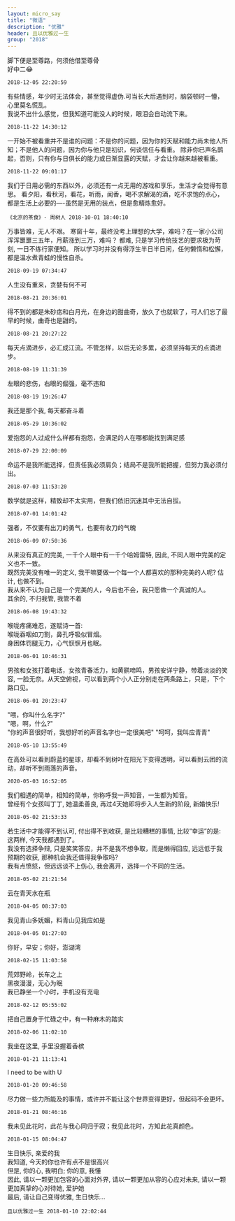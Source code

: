 ```yaml
---
layout: micro_say
title: "微语"
description: "优雅"
header: 且以优雅过一生
group: "2018"
---
```


脚下便是至尊路，何须他借至尊骨  
好中二😂  

	2018-12-05 22:20:59

有些情感，年少时无法体会，甚至觉得虚伪.可当长大后遇到时，脑袋顿时一懵，心里莫名慌乱。  
我说不出什么感觉，但我知道可能没人的时候，眼泪会自动流下来。  

	2018-11-22 14:30:12

一开始不被看重并不是谁的问题：不是你的问题，因为你的天赋和能力尚未他人所知；不是他人的问题，因为你与他只是初识，何谈信任与看重。
除非你已声名鹊起，否则，只有你与日俱长的能力或日渐显露的天赋，才会让你越来越被看重。  

	2018-11-22 09:01:17

我们于日用必需的东西以外，必须还有一点无用的游戏和享乐，生活才会觉得有意思。
看夕阳，看秋河，看花，听雨，闻香，喝不求解渴的酒，吃不求饱的点心，都是生活上必要的—-虽然是无用的装点，但是愈精炼愈好。  

	《北京的茶食》- 周树人 2018-10-01 18:40:10

万事皆难，无人不艰。
寒窗十年，最终没考上理想的大学，难吗？在一家小公司浑浑噩噩三五年，月薪涨到三万，难吗？
都难, 只是学习传统技艺的要求极为苛刻, 一日不练行家便知。
所以学习时并没有得浮生半日半日闲，任何懒惰和松懈，都是温水煮青蛙的慢性自杀。  

	2018-09-19 07:34:47

人生没有重来，贪婪有何不可  

	2018-08-21 20:36:01

得不到的都是朱砂痣和白月光，在身边的甜曲奇，放久了也就软了，可人们忘了最早的时候，曲奇也是甜的。  

	2018-08-21 20:27:22

每天点滴进步，必汇成江流。不管怎样，以后无论多累，必须坚持每天的点滴进步。  

	2018-08-19 11:31:39

左眼的悲伤，右眼的倔强，毫不违和  

	2018-08-19 19:26:47

我还是那个我, 每天都奋斗着  

	2018-05-29 10:36:02

爱抱怨的人过成什么样都有抱怨，会满足的人在哪都能找到满足感  

	2018-07-29 22:00:09

命运不是我所能选择，但责任我必须肩负；结局不是我所能把握，但努力我必须付出。  

	2018-07-03 11:53:20

数学就是这样，精致却不太实用，但我们依旧沉迷其中无法自拔。  

	2018-07-01 14:01:42

强者，不仅要有出刀的勇气，也要有收刀的气魄  

	2018-06-09 07:50:36

从来没有真正的完美, 一千个人眼中有一千个哈姆雷特, 因此, 不同人眼中完美的定义也不一致。  
既然完美没有唯一的定义, 我干嘛要做一个每一个人都喜欢的那种完美的人呢? 估计, 也做不到。  
我从来不认为自己是一个完美的人，今后也不会，我只愿做一个真诚的人。  
其余的, 不归我管, 我管不着  

	2018-06-08 19:43:32

喉咙疼痛难忍，遂赋诗一首:  
喉咙吞咽如刀割，鼻孔呼吸似冒烟。  
身困体罚腿无力，心气恹恹月也眠。  

	2018-06-01 10:46:31

男孩和女孩打着电话，女孩青春活力，如黄鹂啼鸣，男孩安详宁静，带着淡淡的笑容, 一脸无奈。从天空俯视，可以看到两个小人正分别走在两条路上，只是，下个路口见。  

	2018-06-01 20:23:47


"喂，你叫什么名字?"  
"嗯，啊，什么?"  
"你的声音很好听，我想好听的声音名字也一定很美吧"
"呵呵，我叫应青青"  

	2018-05-10 13:55:49

在高处可以看到蔚蓝的星球，却看不到树叶在阳光下变得透明，可以看到云团的流动，却听不到雨落的声音。  

	2020-05-03 16:52:05


我们相遇的简单，相知的简单，你称呼我一声知音，一生都为知音。  
曾经有个女孩叫丁丁, 她温柔善良, 再过4天她即将步入人生新的阶段, 新婚快乐!  

	2018-05-02 21:53:33

若生活中才能得不到认可, 付出得不到收获, 是比较糟糕的事情, 比较”幸运”的是: 这两样, 今天我都遇到了。  
我没有选择争辩, 只是笑笑答应，并不是我不想争取，而是懒得回应, 远远低于我预期的收获, 那种机会我还值得我争取吗?  
我有点愤怒，但远远谈不上伤心, 我会离开，选择一个不同的生活。

	2018-05-02 21:21:54

云在青天水在瓶  

	2018-04-05 08:37:03

我见青山多妩媚，料青山见我应如是  

	2018-04-05 01:27:03

你好，早安；你好，澎湖湾  

	2018-02-15 11:03:58

荒郊野岭，长车之上  
黑夜漫漫，无心为眠  
我已静坐一个小时，手机没有充电  

	2018-02-12 05:55:02

把自己置身于忙碌之中，有一种麻木的踏实  

	2018-02-06 11:02:10

我坐在这里, 手里没握着香槟    

	2018-01-21 11:13:41

I need to be with U  

	2018-01-20 09:46:58

尽力做一些力所能及的事情，或许并不能让这个世界变得更好，但起码不会更坏。  

	2018-01-21 08:46:16

我未见此花时，此花与我心同归于寂；我见此花时，方知此花真颜色。  

	2018-01-15 08:04:47

生日快乐, 亲爱的我  
我知道, 今天的你也许有点不是很高兴  
但是, 你的心, 我明白; 你的意, 我懂  
因此, 请以一颗更加包容的心面对外界, 请以一颗更加从容的心应对未来, 请以一颗更加真挚的心对待她, 爱护她  
最后, 请让自己变得优雅, 生日快乐...  

	且以优雅过一生 2018-01-10 22:02:44

